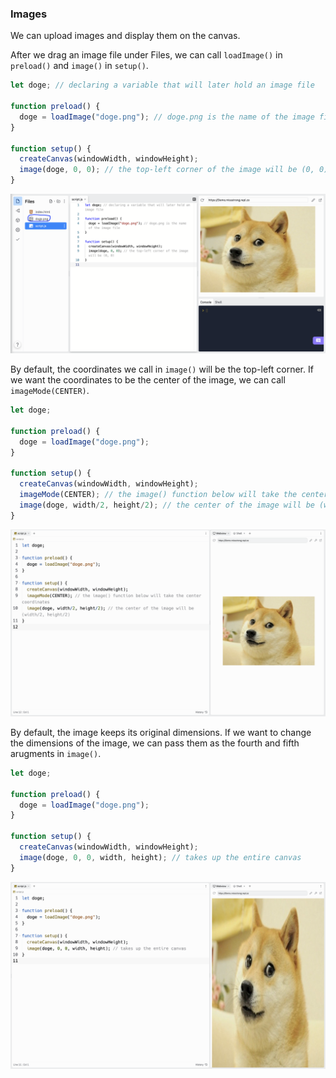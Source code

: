### Images

We can upload images and display them on the canvas. 

After we drag an image file under Files, we can call `loadImage()` in `preload()` and `image()` in `setup()`.

```js
let doge; // declaring a variable that will later hold an image file

function preload() {
  doge = loadImage("doge.png"); // doge.png is the name of the image file
}

function setup() {
  createCanvas(windowWidth, windowHeight);
  image(doge, 0, 0); // the top-left corner of the image will be (0, 0)
}
```

![](../../Images/Doge_1.png)

By default, the coordinates we call in `image()` will be the top-left corner. If we want the coordinates to be the center of the image, we can call `imageMode(CENTER)`.

```js
let doge;

function preload() {
  doge = loadImage("doge.png"); 
}

function setup() {
  createCanvas(windowWidth, windowHeight);
  imageMode(CENTER); // the image() function below will take the center coordinates
  image(doge, width/2, height/2); // the center of the image will be (width/2, height/2)
}
```

![](../../Images/Doge2.png)

By default, the image keeps its original dimensions. If we want to change the dimensions of the image, we can pass them as the fourth and fifth arugments in `image()`.

```js
let doge;

function preload() {
  doge = loadImage("doge.png");
}

function setup() {
  createCanvas(windowWidth, windowHeight);
  image(doge, 0, 0, width, height); // takes up the entire canvas
}
```

![](../../Images/Doge3.png)
